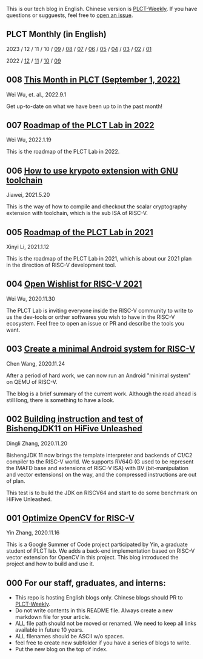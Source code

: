 This is our tech blog in English. Chinese version is [PLCT-Weekly](https://github.com/isrc-cas/PLCT-Weekly).
If you have questions or sugguests, feel free to [open an issue](https://github.com/plctlab/plctlab.github.io/issues).

## PLCT Monthly (in English)

2023
/ 12
/ 11
/ 10
/ [09](https://github.com/plctlab/PLCT-Weekly/blob/master/2023/2023-09-01.en.md)
/ [08](https://github.com/plctlab/PLCT-Weekly/blob/master/2023/2023-08-01.en.md)
/ [07](https://github.com/plctlab/PLCT-Weekly/blob/master/2023/2023-07-01.en.md)
/ [06](https://github.com/plctlab/PLCT-Weekly/blob/master/2023/2023-06-01.en.md)
/ [05](https://github.com/plctlab/PLCT-Weekly/blob/master/2023/2023-05-01.en.md)
/ [04](https://github.com/plctlab/PLCT-Weekly/blob/master/2023/2023-04-01.en.md)
/ [03](https://github.com/plctlab/PLCT-Weekly/blob/master/2023/2023-03-01.en.md)
/ [02](https://github.com/plctlab/PLCT-Weekly/blob/master/2023/2023-02-01.en.md)
/ [01](https://github.com/plctlab/PLCT-Weekly/blob/master/2023/2023-01-01.en.md)

2022
/ [12](https://github.com/plctlab/PLCT-Weekly/blob/master/2022/2022-12-01.en.md)
/ [11](https://github.com/plctlab/PLCT-Weekly/blob/master/2022/2022-11-01.en.md)
/ [10](https://github.com/plctlab/PLCT-Weekly/blob/master/2022/2022-10-01.en.md)
/ [09](https://github.com/plctlab/PLCT-Weekly/blob/master/2022/2022-09-01.en.md)

## 008 [This Month in PLCT (September 1, 2022)](https://plctlab.github.io/reports/2022-09-01.html)

Wei Wu, et. al., 2022.9.1

Get up-to-date on what we have been up to in the past month!

## 007 [Roadmap of the PLCT Lab in 2022](https://plctlab.github.io/PLCT-Roadmap-2022.en.html)

Wei Wu, 2022.1.19

This is the roadmap of the PLCT Lab in 2022.

## 006 [How to use krypoto extension with GNU toolchain](https://plctlab.github.io/k-ext/how-to-build-scalar-cryptography-gnu-toolchain.html)

Jiawei, 2021.5.20

This is the way of how to compile and checkout the scalar cryptography extension with toolchain, which is the sub ISA of RISC-V.

## 005 [Roadmap of the PLCT Lab in 2021](https://plctlab.github.io/PLCT-Roadmap-2021.html)

Xinyi Li, 2021.1.12

This is the roadmap of the PLCT Lab in 2021, which is about our 2021 plan in the direction of RISC-V development tool.

## 004 [Open Wishlist for RISC-V 2021](https://plctlab.github.io/events/RISCV-Open-Wishlist-2021.html)

Wei Wu, 2020.11.30

The PLCT Lab is inviting everyone inside the RISC-V community to write to us the dev-tools or orther softwares you wish to have in the RISC-V ecosystem.
Feel free to open an issue or PR and describe the tools you want.

## 003 [Create a minimal Android system for RISC-V](https://plctlab.github.io/aosp/create-a-minimal-android-system-for-riscv.html)

Chen Wang, 2020.11.24

After a period of hard work, we can now run an Android "minimal system" on QEMU of RISC-V.

The blog is a brief summary of the current work. Although the road ahead is still long, there is something to have a look.

## 002 [Building instruction and test of BishengJDK11 on HiFive Unleashed](https://plctlab.github.io/openjdk/Building_instruction_and_test_of_BishengJDK11_on_HiFive_Unleashed.html)

Dingli Zhang, 2020.11.20

BishengJDK 11 now brings the template interpreter and backends of C1/C2 compiler to the RISC-V world. We supports RV64G (G used to be represent the IMAFD base and extensions of RISC-V ISA) with BV (bit-manipulation and vector extensions) on the way, and the compressed instructions are out of plan.

This test is to build the JDK on RISCV64 and start to do some benchmark on HiFive Unleashed.

## 001 [Optimize OpenCV for RISC-V](https://plctlab.github.io/opencv/Optimize_OpenCV_for_RISC-V.html)

Yin Zhang, 2020.11.16

This is a Google Summer of Code project participated by Yin, a graduate student of PLCT lab. We adds a back-end implementation based on RISC-V vector extension for OpenCV in this project. This blog introduced the project and how to build and use it.

## 000 For our staff, graduates, and interns:

- This repo is hosting English blogs only. Chinese blogs should PR to [PLCT-Weekly](https://github.com/isrc-cas/PLCT-Weekly).
- Do not write contents in this README file. Always create a new markdown file for your article.
- ALL file path should not be moved or renamed. We need to keep all links available in future 10 years.
- ALL filenames should be ASCII w/o spaces.
- feel free to create new subfolder if you have a series of blogs to write.
- Put the new blog on the top of index.
